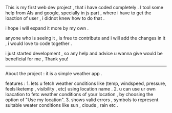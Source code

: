 This is my first web dev project , that i have coded completely . I tool some help from AIs and google, specially in js part , where i have to get the loaction of user , i didnot knew how to do that . 

i hope i will expand it more by my own . 

anyone who is seeing it , is free to contribute and i will add the changes in it , i would love to code together .

i just started development , so any help and advice u wanna give  would be beneficial for me , Thank you!

________________________________________________________________________________________________________________________________________________________________________________________________________________________________________________

About the project :           it is a simple weather app .


features :            1. lets u fetch weather conditions like (temp, windspeed, pressure, feelsliketemp , visibility , etc) using location name .
                      2. u can use ur own loacation to fetc weather conditions of your location , by choosing the option of "Use my location".
                      3. shows valid errors , symbols to represent suitable weater conditions like sun , clouds , rain etc .
                      
